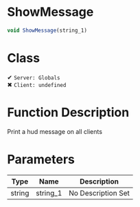 # ShowMessage
```js
void ShowMessage(string_1)
```
# Class
✔ `Server: Globals`  
✖ `Client: undefined`  

# Function Description
Print a hud message on all clients
# Parameters
Type|Name|Description
--|--|--
string|string_1|No Description Set
